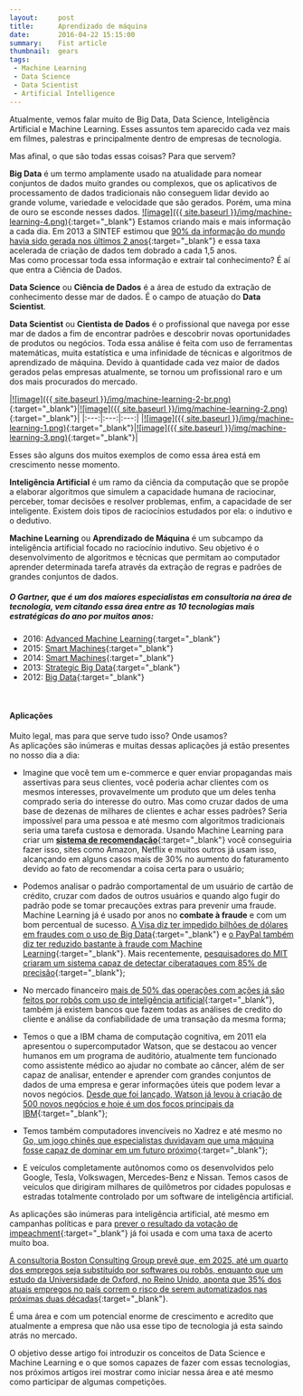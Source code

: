 ```yaml
---
layout:     post
title:      Aprendizado de máquina
date:       2016-04-22 15:15:00
summary:    Fist article
thumbnail:  gears
tags:
 - Machine Learning
 - Data Science
 - Data Scientist
 - Artificial Intelligence
---
```

Atualmente, vemos falar muito de Big Data, Data Science, Inteligência Artificial e Machine Learning.
Esses assuntos tem aparecido cada vez mais em filmes, palestras e principalmente dentro de empresas de tecnologia.

Mas afinal, o que são todas essas coisas? Para que servem?

**Big Data** é um termo amplamente usado na atualidade para nomear conjuntos de dados muito grandes ou complexos, que os aplicativos de processamento de dados tradicionais não conseguem lidar devido ao grande volume, variedade e velocidade que são gerados.
Porém, uma mina de ouro se esconde nesses dados.
[![image]({{ site.baseurl }}/img/machine-learning-4.png)](http://temas.folha.uol.com.br/futuro-digital/consumo-e-sociedade/big-data-torna-possivel-que-empresas-e-governos-prevejam-o-futuro.shtml){:target="_blank"}
Estamos criando mais e mais informação a cada dia. Em 2013 a SINTEF estimou que [90% da informação do mundo havia sido gerada nos últimos 2 anos](https://www.sciencedaily.com/releases/2013/05/130522085217.htm){:target="_blank"} e essa taxa acelerada de criação de dados tem dobrado a cada 1,5 anos.
<br>Mas como processar toda essa informação e extrair tal conhecimento? É aí que entra a Ciência de Dados.

**Data Science** ou **Ciência de Dados** é a área de estudo da extração de conhecimento desse mar de dados. É o campo de atuação do **Data Scientist**.

**Data Scientist** ou **Cientista de Dados** é o profissional que navega por esse mar de dados a fim de encontrar padrões e descobrir novas oportunidades de produtos ou negócios. Toda essa análise é feita com uso de ferramentas matemáticas, muita estatística e uma infinidade de técnicas e algoritmos de aprendizado de máquina.
Devido à quantidade cada vez maior de dados gerados pelas empresas atualmente, se tornou um profissional raro e um dos mais procurados do mercado.

|[![image]({{ site.baseurl }}/img/machine-learning-2-br.png)](http://hbrbr.com.br/cientista-de-dados-o-profissional-mais-cobicado-do-seculo-21/){:target="_blank"}|[![image]({{ site.baseurl }}/img/machine-learning-2.png)](https://hbr.org/2012/10/data-scientist-the-sexiest-job-of-the-21st-century/){:target="_blank"}|
|:---:|:---:|:---:|
|[![image]({{ site.baseurl }}/img/machine-learning-1.png)](http://www.computerworld.com/article/3025440/data-analytics/why-data-scientist-is-this-years-hottest-job.html){:target="_blank"}|[![image]({{ site.baseurl }}/img/machine-learning-3.png)](http://www.forbes.com/sites/gilpress/2015/10/21/the-number-of-data-scientists-has-doubled-over-the-last-4-years/){:target="_blank"}|

Esses são alguns dos muitos exemplos de como essa área está em crescimento nesse momento.

**Inteligência Artificial** é um ramo da ciência da computação que se propõe a elaborar algoritmos que simulem a capacidade humana de raciocinar, perceber, tomar decisões e resolver problemas, enfim, a capacidade de ser inteligente. Existem dois tipos de raciocínios estudados por ela: o indutivo e o dedutivo. 

**Machine Learning** ou **Aprendizado de Máquina** é um subcampo da inteligência artificial focado no raciocínio indutivo. Seu objetivo é o desenvolvimento de algoritmos e técnicas que permitam ao computador aprender determinada tarefa através da extração de regras e padrões de grandes conjuntos de dados.

##### O Gartner, que é um dos maiores especialistas em consultoria na área de tecnologia, vem citando essa área entre as 10 tecnologias mais estratégicas do ano por muitos anos:
* 2016: [Advanced Machine Learning](http://www.gartner.com/newsroom/id/3143521){:target="_blank"}
* 2015: [Smart Machines](http://www.gartner.com/newsroom/id/2867917){:target="_blank"}
* 2014: [Smart Machines](http://www.gartner.com/newsroom/id/2603623){:target="_blank"}
* 2013: [Strategic Big Data](http://www.gartner.com/newsroom/id/2209615){:target="_blank"}
* 2012: [Big Data](http://www.gartner.com/newsroom/id/1826214){:target="_blank"}

<br>

#### Aplicações

Muito legal, mas para que serve tudo isso? Onde usamos?<br>
As aplicações são inúmeras e muitas dessas aplicações já estão presentes no nosso dia a dia:

* Imagine que você tem um e-commerce e quer enviar propagandas mais assertivas para seus clientes, você poderia achar clientes com os mesmos interesses, provavelmente um produto que um deles tenha comprado seria do interesse do outro. Mas como cruzar dados de uma base de dezenas de milhares de clientes e achar esses padrões? Seria impossível para uma pessoa e até mesmo com algoritmos tradicionais seria uma tarefa custosa e demorada. Usando Machine Learning para criar um [**sistema de recomendação**](http://exame.abril.com.br/revista-exame/edicoes/980/noticias/o-software-que-le-pensamento){:target="_blank"} você conseguiria fazer isso, sites como Amazon, Netflix e muitos outros já usam isso, alcançando em alguns casos mais de 30% no aumento do faturamento devido ao fato de recomendar a coisa certa para o usuário;

* Podemos analisar o padrão comportamental de um usuário de cartão de crédito, cruzar com dados de outros usuários e quando algo fugir do padrão pode se tomar precauções extras para prevenir uma fraude. Machine Learning já é usado por anos no **combate à fraude** e com um bom percentual de sucesso. [A Visa diz ter impedido bilhões de dólares em fraudes com o uso de Big Data](http://blogs.wsj.com/cio/2013/03/11/visa-says-big-data-identifies-billions-of-dollars-in-fraud/){:target="_blank"} e [o PayPal também diz ter reduzido bastante à fraude com Machine Learning](http://www.infoworld.com/article/2907877/machine-learning/how-paypal-reduces-fraud-with-machine-learning.html){:target="_blank"}. Mais recentemente, [pesquisadores do MIT criaram um sistema capaz de detectar ciberataques com 85% de precisão](http://olhardigital.uol.com.br/fique_seguro/noticia/inteligencia-artificial-ajuda-a-identificar-ciberataques/57348){:target="_blank"};


* No mercado financeiro [mais de 50% das operações com ações já são feitos por robôs com uso de inteligência artificial](http://super.abril.com.br/tecnologia/os-robos-de-wall-street){:target="_blank"}, também já existem bancos que fazem todas as análises de credito do cliente e análise da confiabilidade de uma transação da mesma forma;

* Temos o que a IBM chama de computação cognitiva, em 2011 ela apresentou o supercomputador Watson, que se destacou ao vencer humanos em um programa de auditório, atualmente tem funcionado como assistente médico ao ajudar no combate ao câncer, além de ser capaz de analisar, entender e aprender com grandes conjuntos de dados de uma empresa e gerar informações úteis que podem levar a novos negócios. [Desde que foi lançado, Watson já levou à criação de 500 novos negócios e hoje é um dos focos principais da IBM](
http://www.bitmag.com.br/2016/02/ibm-arranca-partnerworld-com-foco-na-nuvem-analitica-e-inteligencia-artificial/){:target="_blank"};

* Temos também computadores invencíveis no Xadrez e até mesmo no [Go, um jogo chinês que especialistas duvidavam que uma máquina fosse capaz de dominar em um futuro próximo](http://veja.abril.com.br/noticia/vida-digital/computador-do-google-vence-sul-coreano-lenda-do-jogo-chines-go){:target="_blank"};

* E veículos completamente autônomos como os desenvolvidos pelo Google, Tesla, Volkswagen, Mercedes-Benz e Nissan. Temos casos de veículos que dirigiram milhares de quilômetros por cidades populosas e estradas totalmente controlado por um software de inteligência artificial.

As aplicações são inúmeras para inteligência artificial, até mesmo em campanhas políticas e para [prever o resultado da votação de impeachment](https://www.gustavodemari.com.br/data-science-para-previsao-da-votacao-do-impeachment/){:target="_blank"} já foi usada e com uma taxa de acerto muito boa.

[A consultoria Boston Consulting Group prevê que, em 2025, até um quarto dos empregos seja substituído por softwares ou robôs, enquanto que um estudo da Universidade de Oxford, no Reino Unido, aponta que 35% dos atuais empregos no país correm o risco de serem automatizados nas próximas duas décadas](http://www.bbc.com/portuguese/noticias/2015/09/150914_profissoes_robos_lgb){:target="_blank"}.

É uma área e com um potencial enorme de crescimento e acredito que atualmente a empresa que não usa esse tipo de tecnologia já esta saindo atrás no mercado.

O objetivo desse artigo foi introduzir os conceitos de Data Science e Machine Learning e o que somos capazes de fazer com essas tecnologias, nos próximos artigos irei mostrar como iniciar nessa área e até mesmo como participar de algumas competições.
